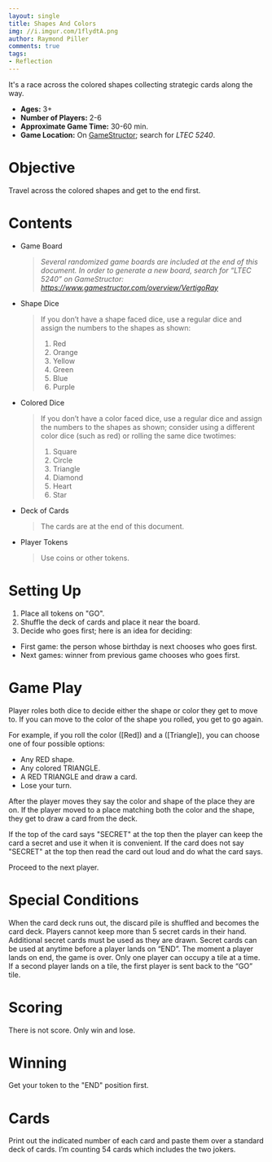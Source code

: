 ```yaml
---
layout: single
title: Shapes And Colors
img: //i.imgur.com/1flydtA.png
author: Raymond Piller
comments: true
tags:
- Reflection
---
```

It's a race across the colored shapes collecting strategic cards along the way.

- **Ages:** 3+
- **Number of Players:** 2-6
- **Approximate Game Time:** 30-60 min.
- **Game Location:** On [GameStructor](https://www.gamestructor.com/overview/VertigoRay); search for *LTEC 5240*.

# Objective

Travel across the colored shapes and get to the end first.

# Contents

- Game Board
  > *Several randomized game boards are included at the end of this document. In order to generate a new board, search for “LTEC 5240” on GameStructor: https://www.gamestructor.com/overview/VertigoRay*
- Shape Dice
  > If you don’t have a shape faced dice, use a regular dice and assign the numbers to the shapes as shown:
  > 1. Red
  > 2. Orange
  > 3. Yellow
  > 4. Green
  > 5. Blue
  > 6. Purple
- Colored Dice
  > If you don’t have a color faced dice, use a regular dice and assign the numbers to the shapes as shown; consider using a different color dice (such as red) or rolling the same dice twotimes:
  > 1. Square
  > 2. Circle
  > 3. Triangle
  > 4. Diamond
  > 5. Heart
  > 6. Star
- Deck of Cards
  > The cards are at the end of this document.
- Player Tokens
  > Use coins or other tokens.

# Setting Up

1. Place all tokens on "GO".
2. Shuffle the deck of cards and place it near the board.
3. Decide who goes first; here is an idea for deciding:
  - First game: the person whose birthday is next chooses who goes first.
  - Next games: winner from previous game chooses who goes first.

# Game Play

Player roles both dice to decide either the shape or color they get to move to.
If you can move to the color of the shape you rolled, you get to go again.

For example, if you roll the color ([Red]) and a ([Triangle]), you can choose one of four possible options:

- Any RED shape.
- Any colored TRIANGLE.
- A RED TRIANGLE and draw a card.
- Lose your turn.

After the player moves they say the color and shape of the place they are on.
If the player moved to a place matching both the color and the shape, they get to draw a card from the deck.

If the top of the card says "SECRET" at the top then the player can keep the card a secret and use it when it is convenient.
If the card does not say "SECRET" at the top then read the card out loud and do what the card says.

Proceed to the next player.

# Special Conditions

When the card deck runs out, the discard pile is shuffled and becomes the card deck.
Players cannot keep more than 5 secret cards in their hand. Additional secret cards must be used as they are drawn.
Secret cards can be used at anytime before a player lands on “END”. The moment a player lands on end, the game is over.
Only one player can occupy a tile at a time. If a second player lands on a tile, the first player is sent back to the “GO” tile.

# Scoring

There is not score. Only win and lose.

# Winning

Get your token to the "END" position first.

# Cards

Print out the indicated number of each card and paste them over a standard deck of cards. I’m counting 54 cards which includes the two jokers.

